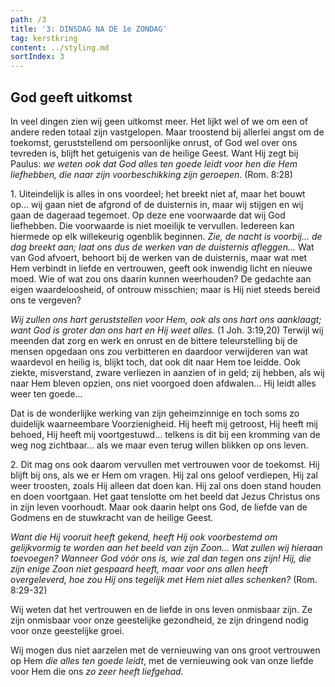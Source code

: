 ```yaml
---
path: /3
title: '3: DINSDAG NA DE 1e ZONDAG'
tag: kerstkring
content: ../styling.md
sortIndex: 3
---
```


## God geeft uitkomst

In veel dingen zien wij geen uitkomst meer. Het lijkt wel of we om een of andere reden totaal zijn vastgelopen. Maar troostend bij allerlei angst om de toekomst, geruststellend om persoonlijke onrust, of God wel over ons tevreden is, blijft het getuigenis van de heilige Geest. Want Hij zegt bij Paulus: _we weten ook dat God alles ten goede leidt voor hen die Hem liefhebben, die naar zijn voorbeschikking zijn geroepen_. (Rom. 8:28)

1\. Uiteindelijk is alles in ons voordeel; het breekt niet af, maar het bouwt op... wij gaan niet de afgrond of de duisternis in, maar wij stijgen en wij gaan de dageraad tegemoet. Op deze ene voorwaarde dat wij God liefhebben. Die voorwaarde is niet moeilijk te vervullen. Iedereen kan hiermede op elk willekeurig ogenblik beginnen. _Zie, de nacht is voorbij... de dag breekt aan; laat ons dus de werken van de duisternis afleggen..._ Wat van God afvoert, behoort bij de werken van de duisternis, maar wat met Hem verbindt in liefde en vertrouwen, geeft ook inwendig licht en nieuwe moed. Wie of wat zou ons daarin kunnen weerhouden? De gedachte aan eigen waardeloosheid, of ontrouw misschien; maar is Hij niet steeds bereid ons te vergeven?

_Wij zullen ons hart geruststellen voor Hem, ook als ons hart ons aanklaagt; want God is groter
dan ons hart en Hij weet alles._ (1 Joh. 3:19,20) Terwijl wij meenden dat zorg en werk en onrust en de bittere teleurstelling bij de mensen opgedaan ons zou verbitteren en daardoor verwijderen van wat waardevol en heilig is, blijkt toch, dat ook dit naar Hem toe leidde. Ook ziekte, misverstand, zware verliezen in aanzien of in geld; zij hebben, als wij naar Hem bleven opzien, ons niet voorgoed doen afdwalen... Hij leidt alles weer ten goede...

Dat is de wonderlijke werking van zijn geheimzinnige en toch soms zo duidelijk waarneembare Voorzienigheid. Hij heeft mij getroost, Hij heeft mij behoed, Hij heeft mij voortgestuwd... telkens is dit bij een kromming van de weg nog zichtbaar... als we maar even terug willen blikken op ons leven.

2\. Dit mag ons ook daarom vervullen met vertrouwen voor de toekomst. Hij blijft bij ons, als we er Hem om vragen. Hij zal ons geloof verdiepen, Hij zal weer troosten, zoals Hij alleen dat doen kan. Hij zal ons doen stand houden en doen voortgaan. Het gaat tenslotte om het beeld dat Jezus Christus ons in zijn leven voorhoudt. Maar ook daarin helpt ons God, de liefde van de Godmens en de stuwkracht van de heilige Geest.

_Want die Hij vooruit heeft gekend, heeft Hij ook voorbestemd om gelijkvormig te worden aan het beeld van zijn Zoon... Wat zullen wij hieraan toevoegen? Wanneer God vóór ons is, wie zal dan tegen ons zijn! Hij, die zijn enige Zoon niet gespaard heeft, maar voor ons allen heeft overgeleverd, hoe zou Hij ons tegelijk met Hem niet alles schenken?_ (Rom. 8:29-32)

Wij weten dat het vertrouwen en de liefde in ons leven onmisbaar zijn. Ze zijn onmisbaar voor onze geestelijke gezondheid, ze zijn dringend nodig voor onze geestelijke groei.

Wij mogen dus niet aarzelen met de vernieuwing van ons groot vertrouwen op Hem _die alles ten goede leidt_, met de vernieuwing ook van onze liefde voor Hem die ons _zo zeer heeft liefgehad_.
